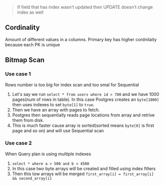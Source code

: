 > If field that has index wasn't updated then 
> UPDATE doesn't change index as well

## Cordinality
Amount of different values in a columns.
Primary key has higher cordnilaity because each PK is unique

## Bitmap Scan

### Use case 1
Rows number is too big for index scan and too smal for Sequential
1. Let's say we run `select * from users where id > 700` and we have 1000 pages(num of rows in table).
In this case Postgres creates an `byte[1000]` then uses indexes to set `byte[1]` to `true`.
1. Then we have an array with pages to fetch.
2. Postgres then sequentially reads page locations from array and retrive them from disk.
3. This is much faster cause array is sorted(sorted means `byte[0]` is first page and so on) and will use Sequential scan

### Use case 2
When Query plan is using multiple indexes
1. `select * where a > 500 and b < 4500`
2. In this case two byte arrays will be created and filled using index filters
3. Then this tow arrays will be merged `first_array[i] = first_array[i] && second_array[i]`
